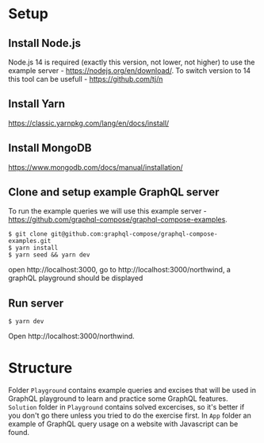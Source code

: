 # Setup

## Install Node.js
Node.js 14 is required (exactly this version, not lower, not higher) to use the example server - https://nodejs.org/en/download/. 
To switch version to 14 this tool can be usefull - https://github.com/tj/n

## Install Yarn
https://classic.yarnpkg.com/lang/en/docs/install/

## Install MongoDB
https://www.mongodb.com/docs/manual/installation/

## Clone and setup example GraphQL server
To run the example queries we will use this example server - https://github.com/graphql-compose/graphql-compose-examples.
```shell
$ git clone git@github.com:graphql-compose/graphql-compose-examples.git
$ yarn install
$ yarn seed && yarn dev
```
open http://localhost:3000, go to http://localhost:3000/northwind, a graphQL playground should be displayed

## Run server
```shell
$ yarn dev
```
Open http://localhost:3000/northwind.

# Structure
Folder `Playground` contains example queries and excises that will be used in GraphQL playground to learn and practice some GraphQL features.
`Solution` folder in `Playground` contains solved excercises, so it's better if you don't go there unless you tried to do the exercise first.
In `App` folder an example of GraphQL query usage on a website with Javascript can be found.